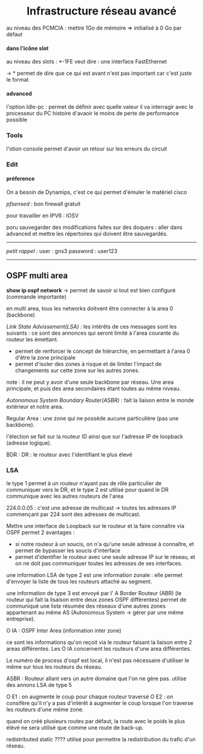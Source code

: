 <center> <h1> Infrastructure réseau avancé </h1> </center>

au niveau des PCMCIA : mettre 1Go de mémoire => initialisé à 0 Go par défaut

#### dans l'icône slot

au niveau des slots : \*-1FE veut dire : une interface FastEthernet

$\rightarrow$ \* permet de dire que ce qui est avant n'est pas important car c'est juste le format

#### advanced

l'option Idle-pc : permet de définir avec quelle valeur il va interragir avec le processeur du PC histoire d'avaoir le moins de perte de performance possible

### Tools

l'otion console permet d'avoir un retour sur les erreurs du circuit

### Edit

#### préference

On a besoin de Dynamips, c'est ce qui permet d'émuler le matériel cisco

*pfsensed :* bon firewall gratuit

pour travailler en IPV6 : IOSV

poru sauvegarder des modifications faites sur des doquers : aller dans advanced et mettre les répertoires qui doivent être sauvegardés.

****
*petit rappel :*
user : gns3
password : user123
****

## OSPF multi area

**show ip ospf network** $\rightarrow$ permet de savoir si tout est bien configuré (commande importante)

en multi area, tous les networks doitvent être connecter à la area 0 (backbone)

*Link State Advissement(LSA) :* les intérêts de ces messages sont les suivants : ce sont des annonces qui seront limité à l'area courante du routeur les émettant.

* permet de renforcer le concept de hiérarchie, en permettant à l'area 0 d'être la zone principale
* permet d'isoler des zones à risque et de limiter l'impact de changements sur cette zone sur les autres zones.

note : il ne peut y avoir d'une seule backbone par réseau.  Une area principale, et puis des area secondaires étant toutes au même niveau.

*Autonomous System Boundary Router(ASBR) :* fait la liaison entre le monde extérieur et notre area.

Regular Area : une zone qui ne possède aucune particulière (pas une backbone).

l'élection se fait sur la routeur ID ainsi que sur l'adresse IP de loopback (adresse logique).

BDR :
DR : le routeur avec l'identifiant le plus élevé

### LSA

le type 1 permet à un routeur n'ayant pas de rôle particulier de communiquer vers le DR, et le type 2 est utilisé pour quand le DR communique avec les autres routeurs de l'area

224.0.0.05 : c'est une adresse de multicast $\rightarrow$ toutes les adresses IP commençant par 224 sont des adresses de multicast.

Mettre une interface de Loopback sur le routeur et la faire connaître via OSPF permet 2 avantages :

* si notre routeur à un soucis, on n'a qu'une seule adresse à connaître, et permet de bypasser les soucis d'interface
* permet d'identifier le routeur avec une seule adresse IP sur le réseau, et on ne doit pas communiquer toutes les adresses de ses interfaces.

une information LSA de type 2 est une information zonale : elle permet d'envoyer la liste de tous les routeurs attaché au segment.

une information de type 3 est envoyé par l' A Border Routeur (ABR) (le routeur qui fait la lisaison entre deux zones OSPF différentes) permet de communiqué une liste résumée des réseaux d'une autres zones appartenant au même AS (Autonomous System $\rightarrow$ gérer par une même entreprise).  

O IA : OSPF Inter Area (information inter zone)

ce sont les informations qu'on reçoit via le routeur faisant la liaison entre 2 areas différentes.  Les O IA concernent les routeurs d'une area différentes.

Le numéro de process d'ospf est local, il n'est pas nécessaire d'utiliser le même sur tous les routeurs du réseau.  

ASBR : Routeur allant vers un autre domaine que l'on ne gère pas.  utilise des annons LSA de type 5

O E1 : on augmente le coup pour chaque routeur traversé
O E2 : on consifère qu'il n'y a pas d'intérêt à augmenter le coup lorsque l'on traverse les routeurs d'une même zone.

quand on créé plusieurs routes par défaut, la route avec le poids le plus élévé ne sera utilisé que comme une route de back-up.

redistributed static ????  utilisé pour permettre la redistribution du trafic d'un réseau.
